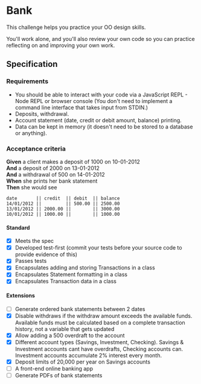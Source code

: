 # Bank

This challenge helps you practice your OO design skills.

You'll work alone, and you'll also review your own code so you can practice reflecting on and improving your own work.

## Specification

### Requirements

* You should be able to interact with your code via a JavaScript REPL - Node REPL or browser console  (You don't need to implement a command line interface that takes input from STDIN.)
* Deposits, withdrawal.
* Account statement (date, credit or debit amount, balance) printing.
* Data can be kept in memory (it doesn't need to be stored to a database or anything).

### Acceptance criteria

**Given** a client makes a deposit of 1000 on 10-01-2012  
**And** a deposit of 2000 on 13-01-2012  
**And** a withdrawal of 500 on 14-01-2012  
**When** she prints her bank statement  
**Then** she would see

```
date       || credit  || debit  || balance
14/01/2012 ||         || 500.00 || 2500.00
13/01/2012 || 2000.00 ||        || 3000.00
10/01/2012 || 1000.00 ||        || 1000.00
```


#### Standard
- [x] Meets the spec
- [x] Developed test-first (commit your tests before your source code to provide evidence of this)
- [x] Passes tests
- [x] Encapsulates adding and storing Transactions in a class
- [x] Encapsulates Statement formatting in a class
- [x] Encapsulates Transaction data in a class

#### Extensions
- [ ] Generate ordered bank statements between 2 dates
- [x] Disable withdraws if the withdraw amount exceeds the available funds. Available funds must be calculated based on a complete transaction history, not a variable that gets updated
- [x] Allow adding a 500 overdraft to the account
- [x] Different account types (Savings, Investment, Checking). Savings & Investment accounts cant have overdrafts, Checking accounts can. Investment accounts accumulate 2% interest every month.
- [x] Deposit limits of 20,000 per year on Savings accounts
- [ ] A front-end online banking app
- [ ] Generate PDFs of bank statements
